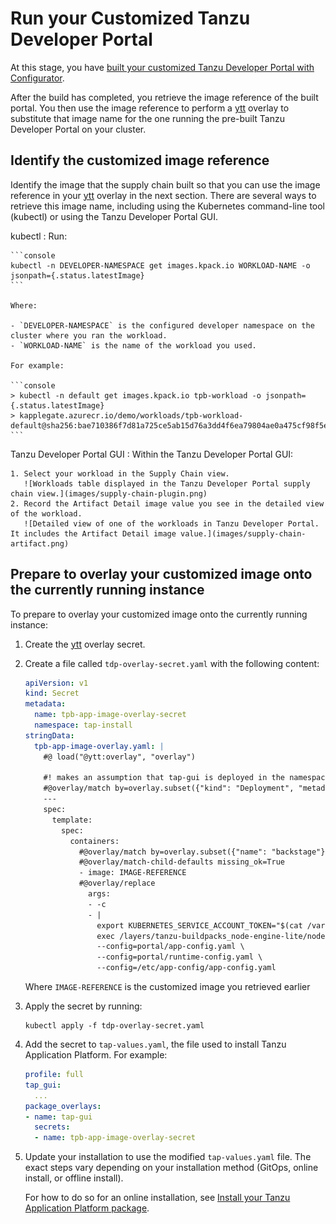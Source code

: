 # Run your Customized Tanzu Developer Portal

At this stage, you have [built your customized Tanzu Developer Portal with Configurator](building.hbs.md).

After the build has completed, you retrieve the image reference of the built portal.
You then use the image reference to perform a [ytt](https://carvel.dev/ytt/) overlay to substitute
that image name for the one running the pre-built Tanzu Developer Portal on your cluster.

## <a id="identify"></a> Identify the customized image reference

Identify the image that the supply chain built so that you can use the image reference in your
[ytt](https://carvel.dev/ytt/) overlay in the next section. There are several ways to retrieve this
image name, including using the Kubernetes command-line tool (kubectl) or using the
Tanzu Developer Portal GUI.

kubectl
: Run:

    ```console
    kubectl -n DEVELOPER-NAMESPACE get images.kpack.io WORKLOAD-NAME -o jsonpath={.status.latestImage}
    ```

    Where:

    - `DEVELOPER-NAMESPACE` is the configured developer namespace on the cluster where you ran the workload.
    - `WORKLOAD-NAME` is the name of the workload you used.

    For example:

    ```console
    > kubectl -n default get images.kpack.io tpb-workload -o jsonpath={.status.latestImage}
    > kapplegate.azurecr.io/demo/workloads/tpb-workload-default@sha256:bae710386f7d81a725ce5ab15d76a3dd4f6ea79804ae0a475cf98f5e3dd6cf82
    ```

Tanzu Developer Portal GUI
: Within the Tanzu Developer Portal GUI:

    1. Select your workload in the Supply Chain view.
       ![Workloads table displayed in the Tanzu Developer Portal supply chain view.](images/supply-chain-plugin.png)
    2. Record the Artifact Detail image value you see in the detailed view of the workload.
       ![Detailed view of one of the workloads in Tanzu Developer Portal. It includes the Artifact Detail image value.](images/supply-chain-artifact.png)

## <a id="prepare"></a> Prepare to overlay your customized image onto the currently running instance

To prepare to overlay your customized image onto the currently running instance:

1. Create the [ytt](https://carvel.dev/ytt/) overlay secret.

1. Create a file called `tdp-overlay-secret.yaml` with the following content:

    ```yaml
    apiVersion: v1
    kind: Secret
    metadata:
      name: tpb-app-image-overlay-secret
      namespace: tap-install
    stringData:
      tpb-app-image-overlay.yaml: |
        #@ load("@ytt:overlay", "overlay")

        #! makes an assumption that tap-gui is deployed in the namespace: "tap-gui"
        #@overlay/match by=overlay.subset({"kind": "Deployment", "metadata": {"name": "server", "namespace": "tap-gui"}}), expects="1+"
        ---
        spec:
          template:
            spec:
              containers:
                #@overlay/match by=overlay.subset({"name": "backstage"}),expects="1+"
                #@overlay/match-child-defaults missing_ok=True
                - image: IMAGE-REFERENCE
                #@overlay/replace
                  args:
                  - -c
                  - |
                    export KUBERNETES_SERVICE_ACCOUNT_TOKEN="$(cat /var/run/secrets/kubernetes.io/serviceaccount/token)"
                    exec /layers/tanzu-buildpacks_node-engine-lite/node/bin/node portal/dist/packages/backend  \
                    --config=portal/app-config.yaml \
                    --config=portal/runtime-config.yaml \
                    --config=/etc/app-config/app-config.yaml
    ```

    Where `IMAGE-REFERENCE` is the customized image you retrieved earlier

1. Apply the secret by running:

   ```console
   kubectl apply -f tdp-overlay-secret.yaml
   ```

1. Add the secret to `tap-values.yaml`, the file used to install Tanzu Application Platform.
   For example:

    ```yaml
    profile: full
    tap_gui:
      ...
    package_overlays:
    - name: tap-gui
      secrets:
      - name: tpb-app-image-overlay-secret
    ```

1. Update your installation to use the modified `tap-values.yaml` file. The exact steps vary depending
   on your installation method (GitOps, online install, or offline install).

   For how to do so for an online installation, see
   [Install your Tanzu Application Platform package](../../install-online/profile.hbs.md#install-your-tanzu-application-platform-package).
